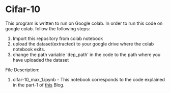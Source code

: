 # Cifar-10

This program is written to run on Google colab.
In order to run this code on google colab. follow the following steps:

1. Import this repository from colab notebook
2. upload the dataset(extracted) to your google drive where the colab notebook exits.
3. change the path variable 'dep_path' in the code to the path where you have uploaded the dataset

File Description:
1. cifar-10_max_1.ipynb - This notebook corresponds to the code explained in the part-1 of <a href="https://mydeeplearningnb.wordpress.com/2019/02/23/convnet-for-classification-of-cifar-10/">this</a> Blog.
